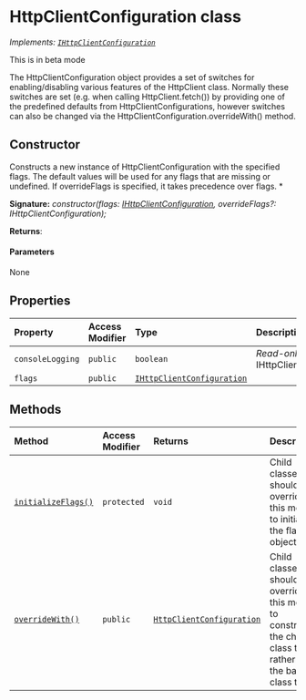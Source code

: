 # HttpClientConfiguration class

_Implements: [`IHttpClientConfiguration`](../sp-http/ihttpclientconfiguration.md)_



This is in beta mode

The HttpClientConfiguration object provides a set of switches for enabling/disabling various features of the HttpClient class. Normally these switches are set (e.g. when calling HttpClient.fetch()) by providing one of the predefined defaults from HttpClientConfigurations, however switches can also be changed via the HttpClientConfiguration.overrideWith() method.


## Constructor
Constructs a new instance of HttpClientConfiguration with the specified flags. The default values will be used for any flags that are missing or undefined. If overrideFlags is specified, it takes precedence over flags. *

**Signature:** _constructor(flags: [IHttpClientConfiguration](../sp-http/ihttpclientconfiguration.md), overrideFlags?: IHttpClientConfiguration);_

**Returns**: 



#### Parameters
None


## Properties

| Property	   | Access Modifier | Type	| Description|
|:-------------|:----|:-------|:-----------|
|`consoleLogging`     | `public` | `boolean` | _Read-only._ {@inheritdoc IHttpClientConfiguration.consoleLogging} |
|`flags`     | `public` | [`IHttpClientConfiguration`](../sp-http/ihttpclientconfiguration.md) |  |




## Methods

| Method	   | Access Modifier | Returns	| Description|
|:-------------|:----|:-------|:-----------|
|[`initializeFlags()`](initializeflags-httpclientconfiguration.md)     | `protected` | `void` | Child classes should override this method to initialize the flags object. |
|[`overrideWith()`](overridewith-httpclientconfiguration.md)     | `public` | [`HttpClientConfiguration`](../sp-http/httpclientconfiguration.md) | Child classes should override this method to construct the child class type, rather than the base class type. |





